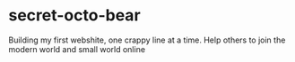 secret-octo-bear
================

Building my first webshite, one crappy line at a time.
Help others to join the modern world and small world online
